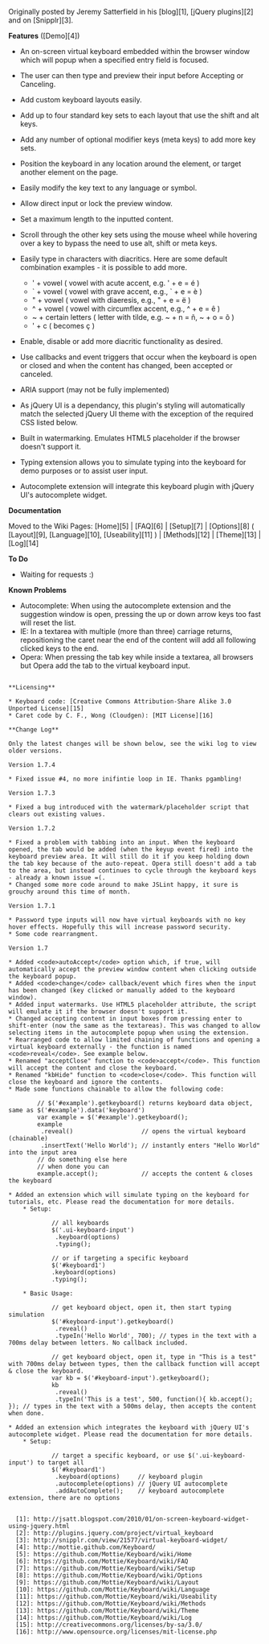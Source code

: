 Originally posted by Jeremy Satterfield in his [blog][1], [jQuery plugins][2] and on [Snipplr][3].

**Features** ([Demo][4])

* An on-screen virtual keyboard embedded within the browser window which will popup when a specified entry field is focused.
* The user can then type and preview their input before Accepting or Canceling.
* Add custom keyboard layouts easily.
* Add up to four standard key sets to each layout that use the shift and alt keys.
* Add any number of optional modifier keys (meta keys) to add more key sets.
* Position the keyboard in any location around the element, or target another element on the page.
* Easily modify the key text to any language or symbol.
* Allow direct input or lock the preview window.
* Set a maximum length to the inputted content.
* Scroll through the other key sets using the mouse wheel while hovering over a key to bypass the need to use alt, shift or meta keys.
* Easily type in characters with diacritics. Here are some default combination examples - it is possible to add more.

    * ' + vowel ( vowel with acute accent, e.g. ' + e = é )
    * \` + vowel ( vowel with grave accent, e.g., \` + e = è )
    * " + vowel ( vowel with diaeresis, e.g., " + e = ë )
    * ^ + vowel ( vowel with circumflex accent, e.g., ^ + e = ê )
    * ~ + certain letters ( letter with tilde, e.g. ~ + n = ñ, ~ + o = õ )
    * ' + c ( becomes ç )

* Enable, disable or add more diacritic functionality as desired.
* Use callbacks and event triggers that occur when the keyboard is open or closed and when the content has changed, been accepted or canceled.
* ARIA support (may not be fully implemented)
* As jQuery UI is a dependancy, this plugin's styling will automatically match the selected jQuery UI theme with the exception of the required CSS listed below.
* Built in watermarking. Emulates HTML5 placeholder if the browser doesn't support it.
* Typing extension allows you to simulate typing into the keyboard for demo purposes or to assist user input.
* Autocomplete extension will integrate this keyboard plugin with jQuery UI's autocomplete widget.

**Documentation**

Moved to the Wiki Pages: [Home][5] | [FAQ][6] | [Setup][7] | [Options][8] ( [Layout][9], [Language][10], [Useability][11] ) | [Methods][12] | [Theme][13] | [Log][14]

**To Do**

* Waiting for requests :)

**Known Problems**

* Autocomplete: When using the autocomplete extension and the suggestion window is open, pressing the up or down arrow keys too fast will reset the list.
* IE: In a textarea with multiple (more than three) carriage returns, repositioning the caret near the end of the content will add all following clicked keys to the end.
* Opera: When pressing the tab key while inside a textarea, all browsers but Opera add the tab to the virtual keyboard input.

~~~

**Licensing**

* Keyboard code: [Creative Commons Attribution-Share Alike 3.0 Unported License][15]
* Caret code by C. F., Wong (Cloudgen): [MIT License][16]

**Change Log**

Only the latest changes will be shown below, see the wiki log to view older versions.

Version 1.7.4

* Fixed issue #4, no more inifintie loop in IE. Thanks pgambling!

Version 1.7.3

* Fixed a bug introduced with the watermark/placeholder script that clears out existing values.

Version 1.7.2

* Fixed a problem with tabbing into an input. When the keyboard opened, the tab would be added (when the keyup event fired) into the keyboard preview area. It will still do it if you keep holding down the tab key because of the auto-repeat. Opera still doesn't add a tab to the area, but instead continues to cycle through the keyboard keys - already a known issue =(.
* Changed some more code around to make JSLint happy, it sure is grouchy around this time of month.

Version 1.7.1

* Password type inputs will now have virtual keyboards with no key hover effects. Hopefully this will increase password security.
* Some code rearrangment.

Version 1.7

* Added <code>autoAccept</code> option which, if true, will automatically accept the preview window content when clicking outside the keyboard popup. 
* Added <code>change</code> callback/event which fires when the input has been changed (key clicked or manually added to the keyboard window).
* Added input watermarks. Use HTML5 placeholder attribute, the script will emulate it if the browser doesn't support it.
* Changed accepting content in input boxes from pressing enter to shift-enter (now the same as the textareas). This was changed to allow selecting items in the autocomplete popup when using the extension.
* Rearranged code to allow limited chaining of functions and opening a virtual keyboard externally - the function is named <code>reveal</code>. See example below.
* Renamed "acceptClose" function to <code>accept</code>. This function will accept the content and close the keyboard.
* Renamed "kbHide" function to <code>close</code>. This function will close the keyboard and ignore the contents.
* Made some functions chainable to allow the following code:

        // $('#example').getkeyboard() returns keyboard data object, same as $('#example').data('keyboard')
        var example = $('#example').getkeyboard();
        example
         .reveal()                   // opens the virtual keyboard (chainable)
         .insertText('Hello World'); // instantly enters "Hello World" into the input area 
        // do something else here
        // when done you can 
        example.accept();            // accepts the content & closes the keyboard

* Added an extension which will simulate typing on the keyboard for tutorials, etc. Please read the documentation for more details.
    * Setup:

            // all keyboards
            $('.ui-keyboard-input')
             .keyboard(options)
             .typing();

            // or if targeting a specific keyboard
            $('#keyboard1')
            .keyboard(options)
            .typing();

    * Basic Usage:

            // get keyboard object, open it, then start typing simulation
            $('#keyboard-input').getkeyboard()
             .reveal()
             .typeIn('Hello World', 700); // types in the text with a 700ms delay between letters. No callback included.

            // get keyboard object, open it, type in "This is a test" with 700ms delay between types, then the callback function will accept & close the keyboard.
            var kb = $('#keyboard-input').getkeyboard();
            kb
             .reveal()
             .typeIn('This is a test', 500, function(){ kb.accept(); }); // types in the text with a 500ms delay, then accepts the content when done.

* Added an extension which integrates the keyboard with jQuery UI's autocomplete widget. Please read the documentation for more details.
    * Setup:

            // target a specific keyboard, or use $('.ui-keyboard-input') to target all
            $('#keyboard1')
             .keyboard(options)     // keyboard plugin
             .autocomplete(options) // jQuery UI autocomplete
             .addAutoComplete();    // keyboard autocomplete extension, there are no options


  [1]: http://jsatt.blogspot.com/2010/01/on-screen-keyboard-widget-using-jquery.html
  [2]: http://plugins.jquery.com/project/virtual_keyboard
  [3]: http://snipplr.com/view/21577/virtual-keyboard-widget/
  [4]: http://mottie.github.com/Keyboard/
  [5]: https://github.com/Mottie/Keyboard/wiki/Home
  [6]: https://github.com/Mottie/Keyboard/wiki/FAQ
  [7]: https://github.com/Mottie/Keyboard/wiki/Setup
  [8]: https://github.com/Mottie/Keyboard/wiki/Options
  [9]: https://github.com/Mottie/Keyboard/wiki/Layout
  [10]: https://github.com/Mottie/Keyboard/wiki/Language
  [11]: https://github.com/Mottie/Keyboard/wiki/Useability
  [12]: https://github.com/Mottie/Keyboard/wiki/Methods
  [13]: https://github.com/Mottie/Keyboard/wiki/Theme
  [14]: https://github.com/Mottie/Keyboard/wiki/Log
  [15]: http://creativecommons.org/licenses/by-sa/3.0/
  [16]: http://www.opensource.org/licenses/mit-license.php